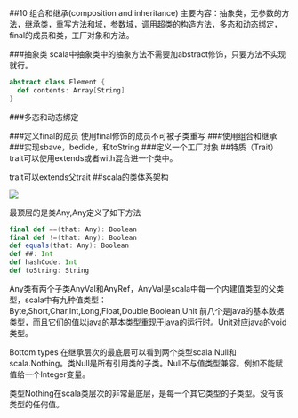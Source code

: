 ##10 组合和继承(composition and inheritance)
主要内容：抽象类，无参数的方法，继承类，重写方法和域，参数域，调用超类的构造方法，多态和动态绑定，final的成员和类，工厂对象和方法。


###抽象类
scala中抽象类中的抽象方法不需要加abstract修饰，只要方法不实现就行。
```scala
abstract class Element { 
  def contents: Array[String]
}
```
###多态和动态绑定
 
###定义final的成员
使用final修饰的成员不可被子类重写
###使用组合和继承
###实现sbave，bedide，和toString
###定义一个工厂对象
##特质（Trait）
trait可以使用extends或者with混合进一个类中。

trait可以extends父trait
##scala的类体系架构

![](http://7xawio.com1.z0.glb.clouddn.com/class-hierarchy-of-scala.png)

最顶层的是类Any,Any定义了如下方法
```scala
final def ==(that: Any): Boolean
final def !=(that: Any): Boolean
def equals(that: Any): Boolean
def ##: Int
def hashCode: Int
def toString: String
```

Any类有两个子类AnyVal和AnyRef，AnyVal是scala中每一个内建值类型的父类型，scala中有九种值类型：Byte,Short,Char,Int,Long,Float,Double,Boolean,Unit
前八个是java的基本数据类型，而且它们的值以java的基本类型重现于java的运行时。Unit对应java的void类型。

Bottom types
在继承层次的最底层可以看到两个类型scala.Null和scala.Nothing。类Null是所有引用类的子类。Null不与值类型兼容。例如不能赋值给一个Integer变量。

类型Nothing在scala类层次的非常最底层，是每一个其它类型的子类型。没有该类型的任何值。






